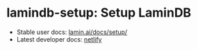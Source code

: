 # lamindb-setup: Setup LaminDB

- Stable user docs: [lamin.ai/docs/setup/](https://lamin.ai/docs/setup/)
- Latest developer docs: [netlify](https://lndb-htry.netlify.app/docs/lndb/)
